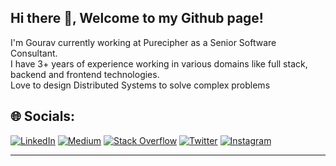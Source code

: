 ## Hi there 👋, Welcome to my Github page!
I'm Gourav currently working at Purecipher as a Senior Software Consultant.<br>I have 3+ years of experience working in various domains like full stack, backend and frontend technologies.<br>Love to design Distributed Systems to solve complex problems


## 🌐 Socials:
[![LinkedIn](https://img.shields.io/badge/LinkedIn-%230077B5.svg?logo=linkedin&logoColor=white)](https://linkedin.com/in/gouravbanerjee713) [![Medium](https://img.shields.io/badge/Medium-12100E?logo=medium&logoColor=white)](https://medium.com/@@banerjeec713) [![Stack Overflow](https://img.shields.io/badge/-Stackoverflow-FE7A16?logo=stack-overflow&logoColor=white)](https://stackoverflow.com/users/c713) [![Twitter](https://img.shields.io/badge/Twitter-%231DA1F2.svg?logo=Twitter&logoColor=white)](https://twitter.com/@GouravB19934231) [![Instagram](https://img.shields.io/badge/Instagram-%23E4405F.svg?logo=Instagram&logoColor=white)](https://instagram.com/@gbee_dev) 

---

<!-- Proudly created with GPRM ( https://gprm.itsvg.in ) -->
